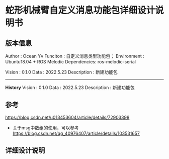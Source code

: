 # 蛇形机械臂自定义消息功能包详细设计说明书

## 版本信息
Author      : Ocean Yv
Funciton    : 自定义消息类型功能包；
Environment : Ubuntu18.04 + ROS Melodic
Dependencies: ros-melodic-serial

Vision      : 0.1.0
Data        : 2022.5.23
Description : 新建功能包

------
**History**
Vision      : 0.1.0
Data        : 2022.5.23
Description : 新建功能包

## 参考

<https://blog.csdn.net/u013453604/article/details/72903398>

- 关于msg中数组的使用，可以参考
<https://blog.csdn.net/qq_40976407/article/details/103531657>

## 详细设计说明
